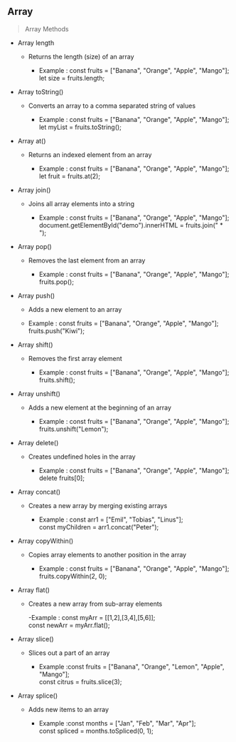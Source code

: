 ## Array

> Array Methods

- Array length	  

    - Returns the length (size) of an array

        - Example : const fruits = ["Banana", "Orange", "Apple", "Mango"];<br>
        let size = fruits.length;

- Array toString()	

    - Converts an array to a comma separated string of values

        - Example : const fruits = ["Banana", "Orange", "Apple", "Mango"];<br>
        let myList = fruits.toString();

- Array at()	

    - Returns an indexed element from an array

        - Example : const fruits = ["Banana", "Orange", "Apple", "Mango"];<br>
        let fruit = fruits.at(2);

- Array join()	

    - Joins all array elements into a string

        - Example : const fruits = ["Banana", "Orange", "Apple", "Mango"];<br>
        document.getElementById("demo").innerHTML = fruits.join(" * ");

- Array pop()	

    - Removes the last element from an array

        - Example : 
        const fruits = ["Banana", "Orange", "Apple", "Mango"];<br>
        fruits.pop(); 

- Array push()	

    - Adds a new element to an array

    - Example : const fruits = ["Banana", "Orange", "Apple", "Mango"];<br>
     fruits.push("Kiwi");

- Array shift()

    - 	Removes the first array element

        - Example : const fruits = ["Banana", "Orange", "Apple", "Mango"];<br>
     fruits.shift();

- Array unshift()	

    - Adds a new element at the beginning of an array

        - Example : const fruits = ["Banana", "Orange", "Apple", "Mango"];<br>
        fruits.unshift("Lemon");

- Array delete()	

    - Creates undefined holes in the array

        - Example : const fruits = ["Banana", "Orange", "Apple", "Mango"];<br>
       delete fruits[0];

- Array concat()	

    - Creates a new array by merging existing arrays

        - Example : const arr1 = ["Emil", "Tobias", "Linus"];<br>
        const myChildren = arr1.concat("Peter"); 

- Array copyWithin()

    - Copies array elements to another position in the array

        - Example : const fruits = ["Banana", "Orange", "Apple", "Mango"];<br>
        fruits.copyWithin(2, 0);

- Array flat()	

    - Creates a new array from sub-array elements

        -Example : const myArr = [[1,2],[3,4],[5,6]];<br>
        const newArr = myArr.flat();

- Array slice()	

    - Slices out a part of an array

        - Example :const fruits = ["Banana", "Orange", "Lemon", "Apple", "Mango"];<br>
        const citrus = fruits.slice(3);

- Array splice()	

    - Adds new items to an array

        - Example :const months = ["Jan", "Feb", "Mar", "Apr"];<br>
        const spliced = months.toSpliced(0, 1);

